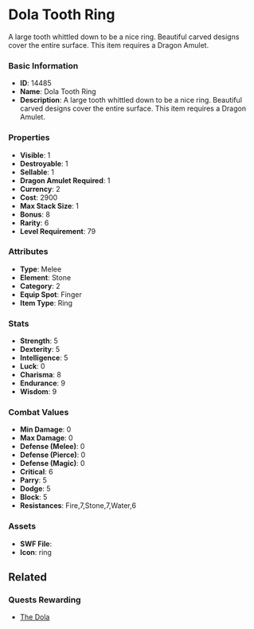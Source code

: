 # Dola Tooth Ring

A large tooth whittled down to be a nice ring. Beautiful carved designs cover the entire surface. This item requires a Dragon Amulet.

### Basic Information

- **ID**: 14485
- **Name**: Dola Tooth Ring
- **Description**: A large tooth whittled down to be a nice ring. Beautiful carved designs cover the entire surface. This item requires a Dragon Amulet.

### Properties

- **Visible**: 1
- **Destroyable**: 1
- **Sellable**: 1
- **Dragon Amulet Required**: 1
- **Currency**: 2
- **Cost**: 2900
- **Max Stack Size**: 1
- **Bonus**: 8
- **Rarity**: 6
- **Level Requirement**: 79

### Attributes

- **Type**: Melee
- **Element**: Stone
- **Category**: 2
- **Equip Spot**: Finger
- **Item Type**: Ring

### Stats

- **Strength**: 5
- **Dexterity**: 5
- **Intelligence**: 5
- **Luck**: 0
- **Charisma**: 8
- **Endurance**: 9
- **Wisdom**: 9

### Combat Values

- **Min Damage**: 0
- **Max Damage**: 0
- **Defense (Melee)**: 0
- **Defense (Pierce)**: 0
- **Defense (Magic)**: 0
- **Critical**: 6
- **Parry**: 5
- **Dodge**: 5
- **Block**: 5
- **Resistances**: Fire,7,Stone,7,Water,6

### Assets

- **SWF File**: 
- **Icon**: ring

## Related

### Quests Rewarding

- [The Dola](../quests/1290-the-dola.md)

